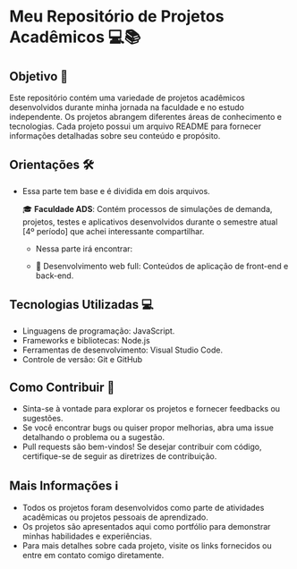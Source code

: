 # Meu Repositório de Projetos Acadêmicos 💻📚

## Objetivo 🎯
Este repositório contém uma variedade de projetos acadêmicos desenvolvidos durante minha jornada na faculdade e no estudo independente. Os projetos abrangem diferentes áreas de conhecimento e tecnologias. Cada projeto possui um arquivo README para fornecer informações detalhadas sobre seu conteúdo e propósito.

## Orientações 🛠️
- Essa parte tem base e é dividida em dois arquivos.

  🎓 **Faculdade ADS**: Contém processos de simulações de demanda, projetos, testes e aplicativos desenvolvidos durante o semestre atual [4º período] que achei interessante compartilhar.
 
  - Nessa parte irá encontrar:
    
  - 📝 Desenvolvimento web full: Conteúdos de aplicação de front-end e back-end.

## Tecnologias Utilizadas 💻
- Linguagens de programação: JavaScript.
- Frameworks e bibliotecas: Node.js
- Ferramentas de desenvolvimento: Visual Studio Code.
- Controle de versão: Git e GitHub

## Como Contribuir 🤝
- Sinta-se à vontade para explorar os projetos e fornecer feedbacks ou sugestões.
- Se você encontrar bugs ou quiser propor melhorias, abra uma issue detalhando o problema ou a sugestão.
- Pull requests são bem-vindos! Se desejar contribuir com código, certifique-se de seguir as diretrizes de contribuição.

## Mais Informações ℹ️
- Todos os projetos foram desenvolvidos como parte de atividades acadêmicas ou projetos pessoais de aprendizado.
- Os projetos são apresentados aqui como portfólio para demonstrar minhas habilidades e experiências.
- Para mais detalhes sobre cada projeto, visite os links fornecidos ou entre em contato comigo diretamente.
